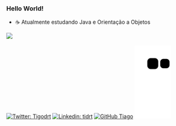 ### Hello World! 
- ☕ Atualmente estudando Java e Orientação a Objetos 
 
 
 <div align="left">
  <a href="https://github.com/tidrt">
  <img height="150em" src="https://github-readme-stats.vercel.app/api?username=tidrt&show_icons=true&theme=dark&include_all_commits=true&count_private=true"/>
</div>
 
[![Twitter: Tigodrt](https://img.shields.io/twitter/follow/tigodrt?style=social)](https://twitter.com/tigodrt)
[![Linkedin: tidrt](https://img.shields.io/badge/-tidrt-blue?style=flat-square&logo=Linkedin&logoColor=white&link=https://www.linkedin.com/in/tidrt/)](https://www.linkedin.com/in/tidrt/)
[![GitHub Tiago](https://img.shields.io/github/followers/tidrt?label=follow&style=social)](https://github.com/tidrt)
![snake gif](https://github.com/tidrt/tidrt/blob/output/github-contribution-grid-snake.svg)
